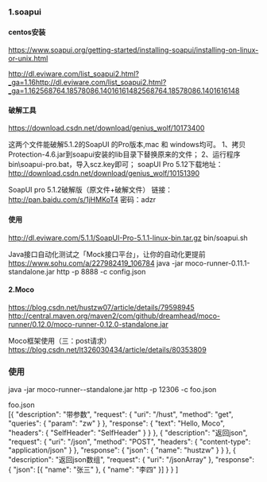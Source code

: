 ### 1.soapui
#### centos安装
https://www.soapui.org/getting-started/installing-soapui/installing-on-linux-or-unix.html

http://dl.eviware.com/list_soapui2.html?_ga=1.16http://dl.eviware.com/list_soapui2.html?_ga=1.162568764.18578086.14016161482568764.18578086.1401616148

#### 破解工具
https://download.csdn.net/download/genius_wolf/10173400

这两个文件能破解5.1.2的SoapUI 的Pro版本,mac 和 windows均可。
1、拷贝Protection-4.6.jar到soapui安装的lib目录下替换原来的文件；
2、运行程序bin\soapui-pro.bat，导入scz.key即可；
soapUI Pro 5.12下载地址：http://download.csdn.net/download/genius_wolf/10151390

SoapUI pro 5.1.2破解版（原文件+破解文件）
    链接：http://pan.baidu.com/s/1jHMKoT4 密码：adzr
    
#### 使用
 http://dl.eviware.com/5.1.1/SoapUI-Pro-5.1.1-linux-bin.tar.gz
 bin/soapui.sh
 
 Java接口自动化测试之「Mock接口平台」，让你的自动化更提前
 https://www.sohu.com/a/227982419_106784 
 java -jar moco-runner-0.11.1-standalone.jar http -p 8888 -c config.json   
 
 
 
 
 
 
 
 
 
 
#### 2.Moco
https://blog.csdn.net/hustzw07/article/details/79598945 
http://central.maven.org/maven2/com/github/dreamhead/moco-runner/0.12.0/moco-runner-0.12.0-standalone.jar

Moco框架使用（三：post请求） 
https://blog.csdn.net/lt326030434/article/details/80353809 

### 使用
java -jar moco-runner-<version>-standalone.jar http -p 12306 -c foo.json

foo.json    
[{
		"description": "带参数",
		"request": {
			"uri": "/hust",
			"method": "get",
			"queries": {
				"param": "zw"
			}
		},
		"response": {
			"text": "Hello, Moco",
			"headers": {
				"SelfHeader": "SelfHeader"
			}
		}
	},
	{
		"description": "返回json",
		"request": {
			"uri": "/json",
			"method": "POST",
			"headers": {
				"content-type": "application/json"
			}
		},
		"response": {
			"json": {
				"name": "hustzw"
			}
		}
	},
	{
		"description": "返回json数组",
		"request": {
			"uri": "/jsonArray"
		},
		"response": {
			"json": [{
				"name": "张三"
			}, {
				"name": "李四"
			}]
		}
	}
]    
    